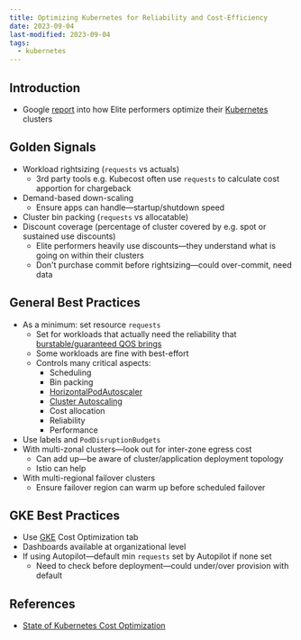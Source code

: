 ```yaml
---
title: Optimizing Kubernetes for Reliability and Cost-Efficiency
date: 2023-09-04
last-modified: 2023-09-04
tags:
  - kubernetes
---
```


## Introduction

- Google [report](https://services.google.com/fh/files/misc/state_of_kubernetes_cost_optimization.pdf) into how Elite performers optimize their [Kubernetes](notes/moc/Kubernetes.md) clusters

## Golden Signals

- Workload rightsizing (`requests` vs actuals)
	- 3rd party tools e.g. Kubecost often use `requests` to calculate cost apportion for chargeback
- Demand-based down-scaling
	- Ensure apps can handle—startup/shutdown speed
- Cluster bin packing (`requests` vs allocatable)
- Discount coverage (percentage of cluster covered by e.g. spot or sustained use discounts)
	- Elite performers heavily use discounts—they understand what is going on within their clusters
	- Don't purchase commit before rightsizing—could over-commit, need data

## General Best Practices

- As a minimum: set resource `requests`
	- Set for workloads that actually need the reliability that [burstable/guaranteed QOS brings](notes/Predictable%20Demands%20Pattern.md)
	- Some workloads are fine with best-effort
	- Controls many critical aspects:
		- Scheduling
		- Bin packing
		- [HorizontalPodAutoscaler](notes/HorizontalPodAutoscaler.md)
		- [Cluster Autoscaling](notes/GKE%20Cluster%20Autoscaling.md)
		- Cost allocation
		- Reliability
		- Performance
- Use labels and `PodDisruptionBudgets`
- With multi-zonal clusters—look out for inter-zone egress cost
	- Can add up—be aware of cluster/application deployment topology
	- Istio can help
- With multi-regional failover clusters
	- Ensure failover region can warm up before scheduled failover

## GKE Best Practices

- Use [GKE](notes/GCP%20Kubernetes%20Engine%20(GKE).md) Cost Optimization tab
- Dashboards available at organizational level
- If using Autopilot—default min `requests` set by Autopilot if none set
	- Need to check before deployment—could under/over provision with default

## References

- [State of Kubernetes Cost Optimization](https://services.google.com/fh/files/misc/state_of_kubernetes_cost_optimization.pdf)